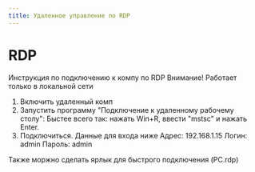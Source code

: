 ```yaml
---
title: Удаленное управление по RDP
---
```


# RDP

Инструкция по подключению к компу по RDP
Внимание! Работает только в локальной сети

1) Включить удаленный комп
2) Запустить программу "Подключение к удаленному рабочему столу":
Быстее всего так: нажать Win+R, ввести "mstsc" и нажать Enter.
3) Подключиться. Данные для входа ниже
Адрес: 192.168.1.15
Логин: admin
Пароль: admin
 
Также моржно сделать ярлык для быстрого подключения (PC.rdp)

